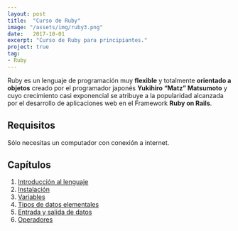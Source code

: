 ```yaml
---
layout: post
title:  "Curso de Ruby"
image: "/assets/img/ruby3.png"
date:   2017-10-01
excerpt: "Curso de Ruby para principiantes."
project: true
tag:
- Ruby
---
```


Ruby es un lenguaje de programación muy **flexible** y totalmente **orientado a objetos** creado por el programador japonés **Yukihiro “Matz” Matsumoto** y cuyo crecimiento casi exponencial se atribuye a la popularidad alcanzada por el desarrollo de aplicaciones web en el Framework **Ruby on Rails**.

## Requisitos

Sólo necesitas un computador con conexión a internet.

## Capítulos

1. [Introducción al lenguaje](https://nisoto.github.io/introduccion-ruby/)
2. [Instalación](https://nisoto.github.io/instalacion-ruby/)
3. [Variables](https://nisoto.github.io/variables-ruby/)
4. [Tipos de datos elementales](https://nisoto.github.io/datos-elementales-ruby/)
5. [Entrada y salida de datos](https://nisoto.github.io/entrada-salida-ruby/)
6. [Operadores](https://nisoto.github.io/operadores-ruby/)
